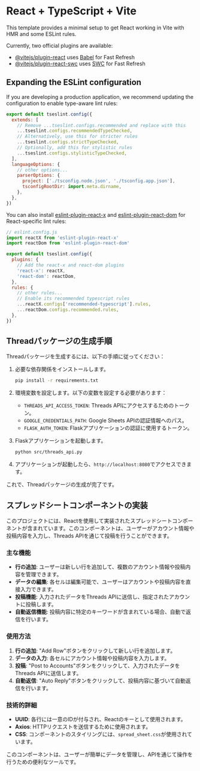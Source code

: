 # React + TypeScript + Vite

This template provides a minimal setup to get React working in Vite with HMR and some ESLint rules.

Currently, two official plugins are available:

- [@vitejs/plugin-react](https://github.com/vitejs/vite-plugin-react/blob/main/packages/plugin-react) uses [Babel](https://babeljs.io/) for Fast Refresh
- [@vitejs/plugin-react-swc](https://github.com/vitejs/vite-plugin-react/blob/main/packages/plugin-react-swc) uses [SWC](https://swc.rs/) for Fast Refresh

## Expanding the ESLint configuration

If you are developing a production application, we recommend updating the configuration to enable type-aware lint rules:

```js
export default tseslint.config({
  extends: [
    // Remove ...tseslint.configs.recommended and replace with this
    ...tseslint.configs.recommendedTypeChecked,
    // Alternatively, use this for stricter rules
    ...tseslint.configs.strictTypeChecked,
    // Optionally, add this for stylistic rules
    ...tseslint.configs.stylisticTypeChecked,
  ],
  languageOptions: {
    // other options...
    parserOptions: {
      project: ['./tsconfig.node.json', './tsconfig.app.json'],
      tsconfigRootDir: import.meta.dirname,
    },
  },
})
```

You can also install [eslint-plugin-react-x](https://github.com/Rel1cx/eslint-react/tree/main/packages/plugins/eslint-plugin-react-x) and [eslint-plugin-react-dom](https://github.com/Rel1cx/eslint-react/tree/main/packages/plugins/eslint-plugin-react-dom) for React-specific lint rules:

```js
// eslint.config.js
import reactX from 'eslint-plugin-react-x'
import reactDom from 'eslint-plugin-react-dom'

export default tseslint.config({
  plugins: {
    // Add the react-x and react-dom plugins
    'react-x': reactX,
    'react-dom': reactDom,
  },
  rules: {
    // other rules...
    // Enable its recommended typescript rules
    ...reactX.configs['recommended-typescript'].rules,
    ...reactDom.configs.recommended.rules,
  },
})
```

## Threadパッケージの生成手順

Threadパッケージを生成するには、以下の手順に従ってください：

1. 必要な依存関係をインストールします。
   ```bash
   pip install -r requirements.txt
   ```

2. 環境変数を設定します。以下の変数を設定する必要があります：
   - `THREADS_API_ACCESS_TOKEN`: Threads APIにアクセスするためのトークン。
   - `GOOGLE_CREDENTIALS_PATH`: Google Sheets APIの認証情報へのパス。
   - `FLASK_AUTH_TOKEN`: Flaskアプリケーションの認証に使用するトークン。

3. Flaskアプリケーションを起動します。
   ```bash
   python src/threads_api.py
   ```

4. アプリケーションが起動したら、`http://localhost:8080`でアクセスできます。

これで、Threadパッケージの生成が完了です。

## スプレッドシートコンポーネントの実装

このプロジェクトには、Reactを使用して実装されたスプレッドシートコンポーネントが含まれています。このコンポーネントは、ユーザーがアカウント情報や投稿内容を入力し、Threads APIを通じて投稿を行うことができます。

### 主な機能

- **行の追加**: ユーザーは新しい行を追加して、複数のアカウント情報や投稿内容を管理できます。
- **データの編集**: 各セルは編集可能で、ユーザーはアカウントや投稿内容を直接入力できます。
- **投稿機能**: 入力されたデータをThreads APIに送信し、指定されたアカウントに投稿します。
- **自動返信機能**: 投稿内容に特定のキーワードが含まれている場合、自動で返信を行います。

### 使用方法

1. **行の追加**: "Add Row"ボタンをクリックして新しい行を追加します。
2. **データの入力**: 各セルにアカウント情報や投稿内容を入力します。
3. **投稿**: "Post to Accounts"ボタンをクリックして、入力されたデータをThreads APIに送信します。
4. **自動返信**: "Auto Reply"ボタンをクリックして、投稿内容に基づいて自動返信を行います。

### 技術的詳細

- **UUID**: 各行には一意のIDが付与され、Reactのキーとして使用されます。
- **Axios**: HTTPリクエストを送信するために使用されます。
- **CSS**: コンポーネントのスタイリングには、`spread_sheet.css`が使用されています。

このコンポーネントは、ユーザーが簡単にデータを管理し、APIを通じて操作を行うための便利なツールです。
